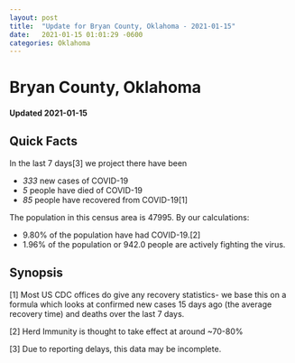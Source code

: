 ```yaml
---
layout: post
title:  "Update for Bryan County, Oklahoma - 2021-01-15"
date:   2021-01-15 01:01:29 -0600
categories: Oklahoma
---
```


# Bryan County, Oklahoma
#### Updated 2021-01-15

## Quick Facts

In the last 7 days[3] we project there have been
- *333* new cases of COVID-19
- *5* people have died of COVID-19
- *85* people have recovered from COVID-19[1]

The population in this census area is 47995. By our calculations:
- 9.80% of the population have had COVID-19.[2]
- 1.96% of the population or 942.0 people are actively fighting the virus.

## Synopsis




[1] Most US CDC offices do give any recovery statistics- we base this on a formula which looks at confirmed new cases
15 days ago (the average recovery time) and deaths over the last 7 days.

[2] Herd Immunity is thought to take effect at around ~70-80%

[3] Due to reporting delays, this data may be incomplete.
 
    